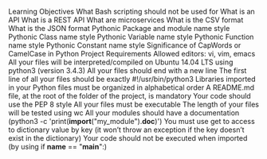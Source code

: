 Learning Objectives What Bash scripting should not be used for What is an API What is a REST API What are microservices What is the CSV format What is the JSON format Pythonic Package and module name style Pythonic Class name style Pythonic Variable name style Pythonic Function name style Pythonic Constant name style Significance of CapWords or CamelCase in Python Project Requirements Allowed editors: vi, vim, emacs All your files will be interpreted/compiled on Ubuntu 14.04 LTS using python3 (version 3.4.3) All your files should end with a new line The first line of all your files should be exactly #!/usr/bin/python3 Libraries imported in your Python files must be organized in alphabetical order A README.md file, at the root of the folder of the project, is mandatory Your code should use the PEP 8 style All your files must be executable The length of your files will be tested using wc All your modules should have a documentation (python3 -c 'print(__import__("my_module").__doc__)') You must use get to access to dictionary value by key (it won’t throw an exception if the key doesn’t exist in the dictionary) Your code should not be executed when imported (by using if __name__ == "__main__":)
